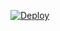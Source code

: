 [![Deploy](https://www.herokucdn.com/deploy/button.png)](https://dashboard.heroku.com/new?template=https://github.com/bdtdse/jiouu.git)
